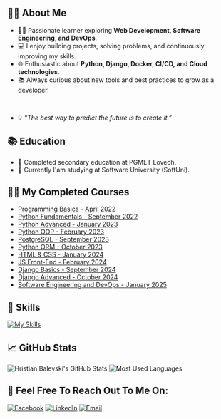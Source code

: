 

## 👦🏻 About Me

- 👨‍🎓 Passionate learner exploring **Web Development, Software Engineering, and DevOps**. 
- 💻 I enjoy building projects, solving problems, and continuously improving my skills.
- 🌐 Enthusiastic about **Python, Django, Docker, CI/CD, and Cloud technologies**.
- 📚 Always curious about new tools and best practices to grow as a developer.

<br>

- 💡 *“The best way to predict the future is to create it.”*  

## 📚 Education
- 📖 Completed secondary education at PGMET Lovech.
- 🏫 Currently I'am studying at Software University (SoftUni).

## 🧑‍💻 My Completed Courses
- [Programming Basics - April 2022](https://softuni.bg/certificates/details/134395/abf11efb)
- [Python Fundamentals - September 2022](https://softuni.bg/certificates/details/151546/01c8cef8)
- [Python Advanced - January 2023](https://softuni.bg/certificates/details/159270/c5e4c327)
- [Python OOP - February 2023](https://softuni.bg/certificates/details/168117/e74a58b0)
- [PostgreSQL - September 2023](https://softuni.bg/certificates/details/185971/3c2d2d29)
- [Python ORM - October 2023](https://softuni.bg/certificates/details/193778/0157e90a)
- [HTML & CSS - January 2024](https://softuni.bg/certificates/details/213495/c2ea0b38)
- [JS Front-End - February 2024](https://softuni.bg/certificates/details/212186/74307d76)
- [Django Basics - September 2024](https://softuni.bg/certificates/details/229592/65caab0c)
- [Django Advanced - October 2024](https://softuni.bg/certificates/details/233181/d4a2d5e1)
- [Software Engineering and DevOps - January 2025](https://softuni.bg/certificates/details/238866/cd5842f2)

## 🔧 Skills

[![My Skills](https://skillicons.dev/icons?i=py,django,postgres,docker,github,html,css,pycharm,vscode)](https://skillicons.dev)

## 📈 GitHub Stats

![Hristian Balevski's GitHub Stats](https://github-readme-stats.vercel.app/api?username=hristianbalevski&hide=stars&count_private=true&show_icons=true&theme=chartreuse-dark&border_radius=15)
![Most Used Languages](https://github-readme-stats.vercel.app/api/top-langs/?username=hristianbalevski&layout=compact&show_icons=true&theme=chartreuse-dark&border_radius=20)

## 💬 Feel Free To Reach Out To Me On:
[![Facebook](https://img.icons8.com/color/60/000000/facebook.png)](https://www.facebook.com/profile.php?id=100048516571940)
[![LinkedIn](https://img.icons8.com/color/60/000000/linkedin.png)](https://www.linkedin.com/in/hristian-balevski/)
[![Email](https://img.icons8.com/color/60/000000/email.png)](mailto:hb.hris.bal@gmail.com)

 







